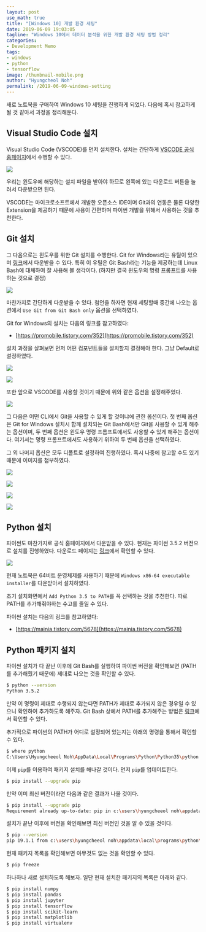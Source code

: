 ```yaml
---
layout: post
use_math: true
title: "[Windows 10] 개발 환경 세팅"
date: 2019-06-09 19:03:05
tagline: "Windows 10에서 데이터 분석을 위한 개발 환경 세팅 방법 정리"
categories:
- Development Memo
tags:
- windows
- python
- tensorflow
image: /thumbnail-mobile.png
author: "Hyungcheol Noh"
permalink: /2019-06-09-windows-setting
---
```


새로 노트북을 구매하여 Windows 10 세팅을 진행하게 되었다. 다음에 혹시 참고하게 될 것 같아서 과정을 정리해둔다.

## Visual Studio Code 설치
Visual Studio Code (VSCODE)를 먼저 설치한다. 설치는 간단하게 [VSCODE 공식 홈페이지](https://code.visualstudio.com/)에서 수행할 수 있다.

![](/assets/img/2019-06-09-windows-setting/2019-06-09-windows-setting_2019-06-09-19-12-24.png)

우리는 윈도우에 해당하는 설치 파일을 받아야 하므로 왼쪽에 있는 다운로드 버튼을 눌러서 다운받으면 된다.

VSCODE는 마이크로소프트에서 개발한 오픈소스 IDE이며 Git과의 연동은 물론 다양한 Extension을 제공하기 때문에 사용이 간편하며 파이썬 개발을 위해서 사용하는 것을 추천한다.

## Git 설치
그 다음으로는 윈도우를 위한 Git 설치를 수행한다. Git for Windows라는 유틸이 있으며 [링크](https://gitforwindows.org/)에서 다운받을 수 있다. 특히 이 유틸은 Git Bash라는 기능을 제공하는데 Linux Bash에 대체하여 잘 사용해 볼 생각이다. (하지만 결국 윈도우의 명령 프롬프트를 사용하는 것으로 결정)

![](/assets/img/2019-06-09-windows-setting/2019-06-09-windows-setting_2019-06-09-19-19-36.png)

마찬가지로 간단하게 다운받을 수 있다. 첨언을 하자면 현재 세팅할때 중간에 나오는 옵션에서 `Use Git from Git Bash only` 옵션을 선택하였다.

Git for Windows의 설치는 다음의 링크를 참고하였다:
- [https://promobile.tistory.com/352](https://promobile.tistory.com/352)

설치 과정을 살펴보면 먼저 어떤 컴포넌트들을 설치할지 결정해야 한다. 그냥 Default로 설정하였다.

![](/assets/img/2019-06-09-windows-setting/2019-06-09-windows-setting_2019-06-20-11-03-26.png)

![](/assets/img/2019-06-09-windows-setting/2019-06-09-windows-setting_2019-06-20-11-04-15.png)

또한 앞으로 VSCODE를 사용할 것이기 때문에 위와 같은 옵션을 설정해주었다.

![](/assets/img/2019-06-09-windows-setting/2019-06-09-windows-setting_2019-06-20-11-05-03.png)

그 다음은 어떤 CLI에서 Git을 사용할 수 있게 할 것이냐에 관한 옵션이다. 첫 번째 옵션은 Git for Windows 설치시 함께 설치되는 Git Bash에서만 Git을 사용할 수 있게 해주는 옵션이며, 두 번째 옵션은 윈도우 명령 프롬프트에서도 사용할 수 있게 해주는 옵션이다. 여기서는 명령 프롬프트에서도 사용하기 위하여 두 번째 옵션을 선택하였다.

그 외 나머지 옵션은 모두 디폴트로 설정하여 진행하였다. 혹시 나중에 참고할 수도 있기 때문에 이미지를 첨부하였다.

![](/assets/img/2019-06-09-windows-setting/2019-06-09-windows-setting_2019-06-20-11-08-35.png)

![](/assets/img/2019-06-09-windows-setting/2019-06-09-windows-setting_2019-06-20-11-08-57.png)

![](/assets/img/2019-06-09-windows-setting/2019-06-09-windows-setting_2019-06-20-11-09-14.png)

![](/assets/img/2019-06-09-windows-setting/2019-06-09-windows-setting_2019-06-20-11-09-36.png)

## Python 설치
파이썬도 마찬가지로 공식 홈페이지에서 다운받을 수 있다. 현재는 파이썬 3.5.2 버전으로 설치를 진행하였다. 다운로드 페이지는 [링크](https://www.python.org/downloads/release/python-352/)에서 확인할 수 있다.

![](/assets/img/2019-06-09-windows-setting/2019-06-09-windows-setting_2019-06-09-19-26-23.png)

현재 노트북은 64비트 운영체제를 사용하기 때문에 `Windows x86-64 executable installer`를 다운받아서 설치하였다.

초기 설치화면에서 `Add Python 3.5 to PATH`를 꼭 선택하는 것을 추천한다. 따로 PATH를 추가해줘야하는 수고를 줄일 수 있다.

파이썬 설치는 다음의 링크를 참고하였다:
- [https://mainia.tistory.com/5678](https://mainia.tistory.com/5678)

## Python 패키지 설치
파이썬 설치가 다 끝난 이후에 Git Bash를 실행하여 파이썬 버전을 확인해보면 (PATH를 추가해줬기 때문에) 제대로 나오는 것을 확인할 수 있다.

```bash
$ python --version
Python 3.5.2
```

만약 이 명령이 제대로 수행되지 않는다면 PATH가 제대로 추가되지 않은 경우일 수 있으니 확인하여 추가하도록 해주자. Git Bash 상에서 PATH를 추가해주는 방법은 [링크](https://sonalsatpute.wordpress.com/2016/07/21/python-on-windows-git-bash/)에서 확인할 수 있다.

추가적으로 파이썬의 PATH가 어디로 설정되어 있는지는 아래의 명령을 통해서 확인할 수 있다.

```bash
$ where python
C:\Users\Hyungcheeol Noh\AppData\Local\Programs\Python\Python35\python.exe
```

이제 `pip`를 이용하여 패키지 설치를 해나갈 것이다. 먼저 `pip`를 업데이트한다.

```bash
$ pip install --upgrade pip
```

만약 이미 최신 버전이라면 다음과 같은 결과가 나올 것이다.

```bash
$ pip install --upgrade pip
Requirement already up-to-date: pip in c:\users\hyungcheeol noh\appdata\local\programs\python\python35\lib\site-packages (19.1.1)
```

설치가 끝난 이후에 버전을 확인해보면 최신 버전인 것을 알 수 있을 것이다.

```bash
$ pip --version
pip 19.1.1 from c:\users\hyungcheeol noh\appdata\local\programs\python\python35\lib\site-packages\pip (python 3.5)
```

현재 패키지 목록을 확인해보면 아무것도 없는 것을 확인할 수 있다.

```bash
$ pip freeze
```

하나하나 새로 설치하도록 해보자. 일단 현재 설치한 패키지의 목록은 아래와 같다.

```bash
$ pip install numpy
$ pip install pandas
$ pip install jupyter
$ pip install tensorflow
$ pip install scikit-learn
$ pip install matplotlib
$ pip install virtualenv
```

